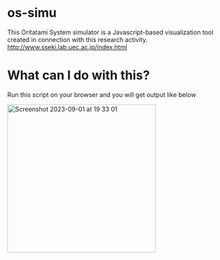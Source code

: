 # os-simu
This Oritatami System simulator is a Javascript-based visualization tool created in connection with this research activity.
http://www.sseki.lab.uec.ac.jp/index.html

# What can I do with this?
Run this script on your browser and you will get output like below

<img width="339" alt="Screenshot 2023-09-01 at 19 33 01" src="https://github.com/Owawa/os-simu/assets/8536963/26ba4843-f662-4211-93d3-1a4730bbe271">
